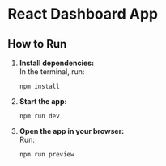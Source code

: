 # React Dashboard App

## How to Run

1. **Install dependencies:**  
   In the terminal, run:
   ```
   npm install
   ```

2. **Start the app:**  
   ```
   npm run dev
   ```

3. **Open the app in your browser:**  
   Run:
   ```
   npm run preview
   ```